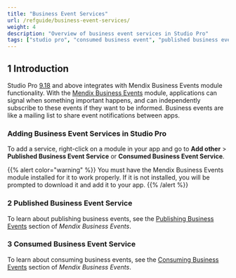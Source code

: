```yaml
---
title: "Business Event Services"
url: /refguide/business-event-services/
weight: 4
description: "Overview of business event services in Studio Pro"
tags: ["studio pro", "consumed business event", "published business event"]
---
```


## 1 Introduction

Studio Pro [9.18](/releasenotes/studio-pro/9.18/) and above integrates with Mendix Business Events module functionality. With the [Mendix Business Events](/appstore/modules/business-events/) module, applications can signal when something important happens, and can independently subscribe to these events if they want to be informed. Business events are like a mailing list to share event notifications between apps.

### Adding Business Event Services in Studio Pro

To add a service, right-click on a module in your app and go to **Add other** > **Published Business Event Service** or **Consumed Business Event Service**.

{{% alert color="warning" %}}
You must have the Mendix Business Events module installed for it to work properly. If it is not installed, you will be prompted to download it and add it to your app.
{{% /alert %}}

### 2 Published Business Event Service

To learn about publishing business events, see the [Publishing Business Events](/appstore/modules/business-events/#publish-be) section of *Mendix Business Events*.

### 3 Consumed Business Event Service

To learn about consuming business events, see the [Consuming Business Events](/appstore/modules/business-events/#consume-be) section of *Mendix Business Events*.
